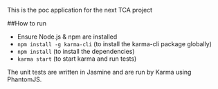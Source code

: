 This is the poc application for the next TCA project

##How to run

- Ensure Node.js & npm are installed
- `npm install -g karma-cli` (to install the karma-cli package globally)
- `npm install` (to install the dependencies)
- `karma start` (to start karma and run tests)

The unit tests are written in Jasmine and are run by Karma using PhantomJS.

